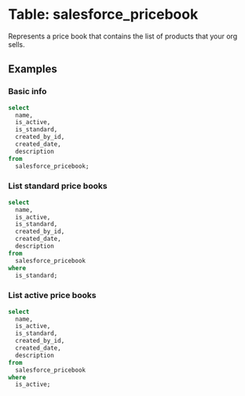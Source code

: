 # Table: salesforce_pricebook

Represents a price book that contains the list of products that your org sells.

## Examples

### Basic info

```sql
select
  name,
  is_active,
  is_standard,
  created_by_id,
  created_date,
  description
from
  salesforce_pricebook;
```

### List standard price books

```sql
select
  name,
  is_active,
  is_standard,
  created_by_id,
  created_date,
  description
from
  salesforce_pricebook
where
  is_standard;
```

### List active price books

```sql
select
  name,
  is_active,
  is_standard,
  created_by_id,
  created_date,
  description
from
  salesforce_pricebook
where
  is_active;
```
